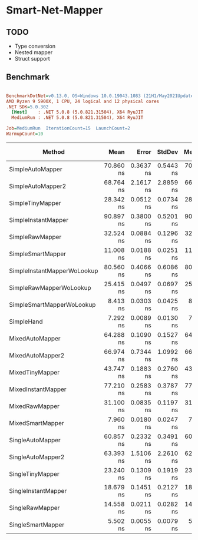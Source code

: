 # Smart-Net-Mapper

## TODO

- Type conversion
- Nested mapper
- Struct support

## Benchmark

``` ini

BenchmarkDotNet=v0.13.0, OS=Windows 10.0.19043.1083 (21H1/May2021Update)
AMD Ryzen 9 5900X, 1 CPU, 24 logical and 12 physical cores
.NET SDK=5.0.302
  [Host]    : .NET 5.0.8 (5.0.821.31504), X64 RyuJIT
  MediumRun : .NET 5.0.8 (5.0.821.31504), X64 RyuJIT

Job=MediumRun  IterationCount=15  LaunchCount=2  
WarmupCount=10  

```
|                      Method |      Mean |     Error |    StdDev |    Median |       Min |       Max |       P90 |  Gen 0 | Gen 1 | Gen 2 | Allocated |
|---------------------------- |----------:|----------:|----------:|----------:|----------:|----------:|----------:|-------:|------:|------:|----------:|
|            SimpleAutoMapper | 70.860 ns | 0.3637 ns | 0.5443 ns | 70.719 ns | 69.951 ns | 72.131 ns | 71.446 ns | 0.0038 |     - |     - |      64 B |
|           SimpleAutoMapper2 | 68.764 ns | 2.1617 ns | 2.8859 ns | 66.789 ns | 65.546 ns | 71.958 ns | 71.792 ns | 0.0038 |     - |     - |      64 B |
|            SimpleTinyMapper | 28.342 ns | 0.0512 ns | 0.0734 ns | 28.342 ns | 28.157 ns | 28.462 ns | 28.435 ns | 0.0038 |     - |     - |      64 B |
|         SimpleInstantMapper | 90.897 ns | 0.3800 ns | 0.5201 ns | 90.783 ns | 90.196 ns | 91.729 ns | 91.622 ns | 0.0095 |     - |     - |     160 B |
|             SimpleRawMapper | 32.524 ns | 0.0884 ns | 0.1296 ns | 32.495 ns | 32.303 ns | 32.896 ns | 32.685 ns | 0.0038 |     - |     - |      64 B |
|           SimpleSmartMapper | 11.008 ns | 0.0188 ns | 0.0251 ns | 11.012 ns | 10.971 ns | 11.071 ns | 11.034 ns | 0.0038 |     - |     - |      64 B |
| SimpleInstantMapperWoLookup | 80.560 ns | 0.4066 ns | 0.6086 ns | 80.363 ns | 79.642 ns | 82.163 ns | 81.364 ns | 0.0095 |     - |     - |     160 B |
|     SimpleRawMapperWoLookup | 25.415 ns | 0.0497 ns | 0.0697 ns | 25.390 ns | 25.323 ns | 25.567 ns | 25.518 ns | 0.0038 |     - |     - |      64 B |
|   SimpleSmartMapperWoLookup |  8.413 ns | 0.0303 ns | 0.0425 ns |  8.398 ns |  8.353 ns |  8.558 ns |  8.454 ns | 0.0038 |     - |     - |      64 B |
|                  SimpleHand |  7.292 ns | 0.0089 ns | 0.0130 ns |  7.289 ns |  7.273 ns |  7.321 ns |  7.313 ns | 0.0038 |     - |     - |      64 B |
|             MixedAutoMapper | 64.288 ns | 0.1090 ns | 0.1527 ns | 64.281 ns | 64.009 ns | 64.604 ns | 64.501 ns | 0.0038 |     - |     - |      64 B |
|            MixedAutoMapper2 | 66.974 ns | 0.7344 ns | 1.0992 ns | 66.681 ns | 65.317 ns | 69.612 ns | 68.842 ns | 0.0038 |     - |     - |      64 B |
|             MixedTinyMapper | 43.747 ns | 0.1883 ns | 0.2760 ns | 43.707 ns | 43.216 ns | 44.598 ns | 44.010 ns | 0.0067 |     - |     - |     112 B |
|          MixedInstantMapper | 77.210 ns | 0.2583 ns | 0.3787 ns | 77.181 ns | 76.506 ns | 78.052 ns | 77.697 ns | 0.0123 |     - |     - |     208 B |
|              MixedRawMapper | 31.100 ns | 0.0835 ns | 0.1197 ns | 31.102 ns | 30.871 ns | 31.363 ns | 31.241 ns | 0.0038 |     - |     - |      64 B |
|            MixedSmartMapper |  7.960 ns | 0.0180 ns | 0.0247 ns |  7.959 ns |  7.908 ns |  8.017 ns |  7.992 ns | 0.0038 |     - |     - |      64 B |
|            SingleAutoMapper | 60.857 ns | 0.2332 ns | 0.3491 ns | 60.876 ns | 60.280 ns | 61.412 ns | 61.303 ns | 0.0013 |     - |     - |      24 B |
|           SingleAutoMapper2 | 63.393 ns | 1.5106 ns | 2.2610 ns | 62.440 ns | 61.083 ns | 66.565 ns | 66.398 ns | 0.0014 |     - |     - |      24 B |
|            SingleTinyMapper | 23.240 ns | 0.1309 ns | 0.1919 ns | 23.190 ns | 22.915 ns | 23.666 ns | 23.510 ns | 0.0014 |     - |     - |      24 B |
|         SingleInstantMapper | 18.679 ns | 0.1451 ns | 0.2127 ns | 18.779 ns | 18.291 ns | 18.941 ns | 18.878 ns | 0.0029 |     - |     - |      48 B |
|             SingleRawMapper | 14.558 ns | 0.0211 ns | 0.0282 ns | 14.560 ns | 14.512 ns | 14.617 ns | 14.594 ns | 0.0014 |     - |     - |      24 B |
|           SingleSmartMapper |  5.502 ns | 0.0055 ns | 0.0079 ns |  5.502 ns |  5.485 ns |  5.516 ns |  5.511 ns | 0.0014 |     - |     - |      24 B |
